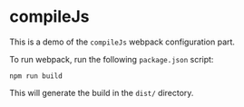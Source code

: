 # compileJs

This is a demo of the `compileJs` webpack configuration part.

To run webpack, run the following `package.json` script:

```console
npm run build
```

This will generate the build in the `dist/` directory.
